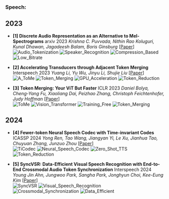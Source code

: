 ### Speech:

## 2023

- **[1] Discrete Audio Representation as an Alternative to Mel-Spectrograms**  arxiv 2023
  *Krishna C. Puvvada, Nithin Rao Koluguri, Kunal Dhawan, Jagadeesh Balam, Boris Ginsburg*
  [[Paper](https://arxiv.org/abs/2309.10922)]    
  ![Audio_Tokenization](https://img.shields.io/badge/Audio_Tokenization-blue)  ![Speaker_Recognition](https://img.shields.io/badge/Speaker_Recognition-green)  ![Compression_Based](https://img.shields.io/badge/Compression_Based-purple)  ![Low_Bitrate](https://img.shields.io/badge/Low_Bitrate-orange) 

- **[2] Accelerating Transducers through Adjacent Token Merging** Interspeech 2023
  *Yuang Li, Yu Wu, Jinyu Li, Shujie Liu*
  [[Paper](https://arxiv.org/abs/2306.16009)]   
  ![A_ToMe](https://img.shields.io/badge/A_ToMe-blue)  ![Token_Merging](https://img.shields.io/badge/Token_Merging-green)  ![GPU_Acceleration](https://img.shields.io/badge/GPU_Acceleration-orange)  ![Token_Reduction](https://img.shields.io/badge/Token_Reduction-purple) 

- **[3] Token Merging: Your ViT But Faster** ICLR 2023
  *Daniel Bolya, Cheng-Yang Fu, Xiaoliang Dai, Peizhao Zhang, Christoph Feichtenhofer, Judy Hoffman*
  [[Paper](https://arxiv.org/abs/2210.09461)]   
  ![ToMe](https://img.shields.io/badge/ToMe-blue)  ![Vision_Transformer](https://img.shields.io/badge/Vision_Transformer-green)  ![Training_Free](https://img.shields.io/badge/Training_Free-orange)  ![Token_Merging](https://img.shields.io/badge/Token_Merging-purple) 

## 2024

- **[4] Fewer-token Neural Speech Codec with Time-invariant Codes** ICASSP 2024
  *Yong Ren, Tao Wang, Jiangyan Yi, Le Xu, Jianhua Tao, Chuyuan Zhang, Junzuo Zhou*
  [[Paper](https://arxiv.org/abs/2310.00014)]     
  ![TiCodec](https://img.shields.io/badge/TiCodec-blue)  ![Neural_Speech_Codec](https://img.shields.io/badge/Neural_Speech_Codec-green)  ![Zero_Shot_TTS](https://img.shields.io/badge/Zero_Shot_TTS-orange)  ![Token_Reduction](https://img.shields.io/badge/Token_Reduction-purple) 

- **[5] SyncVSR: Data-Efficient Visual Speech Recognition with End-to-End Crossmodal Audio Token Synchronization** Interspeech 2024
  *Young Jin Ahn, Jungwoo Park, Sangha Park, Jonghyun Choi, Kee-Eung Kim*
  [[Paper](https://arxiv.org/abs/2406.12233)]   
  ![SyncVSR](https://img.shields.io/badge/SyncVSR-blue)  ![Visual_Speech_Recognition](https://img.shields.io/badge/Visual_Speech_Recognition-green)  ![Crossmodal_Synchronization](https://img.shields.io/badge/Crossmodal_Synchronization-orange)  ![Data_Efficient](https://img.shields.io/badge/Data_Efficient-purple)
